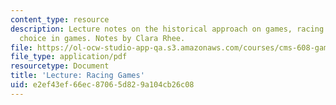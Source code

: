 ```yaml
---
content_type: resource
description: Lecture notes on the historical approach on games, racing games, and
  choice in games. Notes by Clara Rhee.
file: https://ol-ocw-studio-app-qa.s3.amazonaws.com/courses/cms-608-game-design-spring-2008/e2ef43ef66ec87065d829a104cb26c08_MITCMS_608s08_lec_notes16.pdf
file_type: application/pdf
resourcetype: Document
title: 'Lecture: Racing Games'
uid: e2ef43ef-66ec-8706-5d82-9a104cb26c08
---
```

